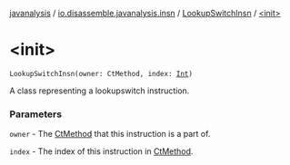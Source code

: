 [javanalysis](../../index.md) / [io.disassemble.javanalysis.insn](../index.md) / [LookupSwitchInsn](index.md) / [&lt;init&gt;](./-init-.md)

# &lt;init&gt;

`LookupSwitchInsn(owner: CtMethod, index: `[`Int`](https://kotlinlang.org/api/latest/jvm/stdlib/kotlin/-int/index.html)`)`

A class representing a lookupswitch instruction.

### Parameters

`owner` - The [CtMethod](#) that this instruction is a part of.

`index` - The index of this instruction in [CtMethod](#).